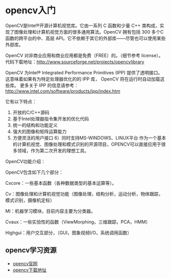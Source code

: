 # opencv入门
OpenCV是Intel®开源计算机视觉库。它由一系列 C 函数和少量 C++ 类构成，实现了图像处理和计算机视觉方面的很多通用算法。OpenCV 拥有包括 300 多个C函数的跨平台的中、高层 API。它不依赖于其它的外部库——尽管也可以使用某些外部库。

OpenCV 对非商业应用和商业应用都是免费（FREE）的。（细节参考 license）。代码下载地址：http://www.sourceforge.net/projects/opencvlibrary

OpenCV 为Intel® Integrated Performance Primitives (IPP) 提供了透明接口。 这意味着如果有为特定处理器优化的的 IPP 库， OpenCV 将在运行时自动加载这些库。 更多关于 IPP 的信息请参考： http://www.intel.com/software/products/ipp/index.htm

它有以下特点：
1) 开放的C/C++源码
2) 基于Intel处理器指令集开发的优化代码
3) 统一的结构和功能定义
4) 强大的图像和矩阵运算能力
5) 方便灵活的用户接口
6）同时支持MS-WINDOWS、LINUX平台
作为一个基本的计算机视觉、图像处理和模式识别的开源项目，OPENCV可以直接应用于很多领域，作为第二次开发的理想工具。

OpenCV功能介绍：

OpenCV包含如下几个部分：

Cxcore：一些基本函数（各种数据类型的基本运算等）。

Cv：图像处理和计算机视觉功能（图像处理，结构分析，运动分析，物体跟踪，模式识别，摄像机定标）

Ml：机器学习模块，目前内容主要为分类器。

Cvaux：一些实验性的函数（ViewMorphing，三维跟踪，PCA，HMM）

Highgui：用户交互部分，（GUI，图象视频I/O，系统调用函数）

## opencv学习资源

+ [opencv官网](https://opencv.org/)
+ [opencv下载地址](https://sourceforge.net/projects/opencvlibrary/files/)